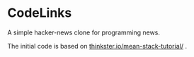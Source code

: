 # CodeLinks

A simple hacker-news clone for programming news. 

The initial code is based on [thinkster.io/mean-stack-tutorial/](https://thinkster.io/mean-stack-tutorial/) .
